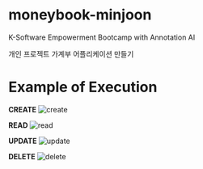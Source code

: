 # moneybook-minjoon

K-Software Empowerment Bootcamp
with Annotation AI

개인 프로젝트 가계부 어플리케이션 만들기


# Example of Execution

**CREATE**
![create](https://github.com/project-serverless/moneybook-minjoon/assets/103498687/a0940826-ef8e-43db-af6f-dad5f32111b9)

**READ**
![read](https://github.com/project-serverless/moneybook-minjoon/assets/103498687/1461b14e-f668-4331-a767-0acbfea292bc)

**UPDATE**
![update](https://github.com/project-serverless/moneybook-minjoon/assets/103498687/e47e2716-c81e-4991-98e3-902e682a7434)

**DELETE**
![delete](https://github.com/project-serverless/moneybook-minjoon/assets/103498687/762665a0-a776-4c25-9533-306d99a54d49)
